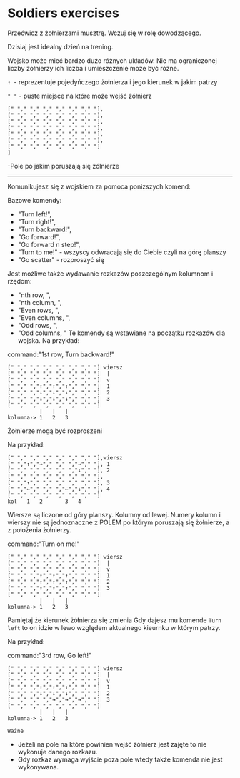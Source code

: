 # Soldiers exercises

Przećwicz z żołnierzami musztrę.
Wczuj się w rolę dowodzącego.

Dzisiaj jest idealny dzień na trening.

Wojsko może mieć bardzo dużo różnych układów.
Nie ma ograniczonej liczby żołnierzy
ich liczba i umieszczenie może być różne.

```↑ ```- reprezentuje pojedyńczego żołnierza i jego kierunek w jakim patrzy

```" "``` - puste miejsce na które może wejść żółnierz

```[
[" "," "," "," "," "," "," "],
[" "," "," "," "," "," "," "],
[" "," "," "," "," "," "," "],
[" "," "," "," "," "," "," "],
[" "," "," "," "," "," "," "],
[" "," "," "," "," "," "," "],
[" "," "," "," "," "," "," "]
]
```
 -Pole po jakim poruszają się żólnierze

------------------------------------------
Komunikujesz się z wojskiem za pomoca poniższych komend:

Bazowe komendy:
- "Turn left!",
- "Turn right!",
- "Turn backward!",
- "Go forward!",
- "Go forward n step!",
- "Turn to me!" - wszyscy odwracają się do Ciebie czyli na górę planszy
- "Go scatter" - rozproszyć się

Jest możliwe także wydawanie rozkazów poszczególnym kolumnom i rzędom:
- "nth row, ",
- "nth column, ",
- "Even rows, ",
- "Even columns, ",
- "Odd rows, ",
- "Odd columns, "
Te komendy są wstawiane na początku rozkazów dla wojska.
Na przykład:

command:"1st row, Turn backward!"
```
[" "," "," "," "," "," "," "] wiersz
[" "," "," "," "," "," "," "]  |
[" "," "," "," "," "," "," "]  v
[" "," ","↑","↑","↑"," "," "]  1
[" "," ","↓","↓","↓"," "," "]  2
[" "," ","↓","↓","↓"," "," "]  3
[" "," "," "," "," "," "," "]
          |   |   |
kolumna-> 1   2   3
```

Żołnierze mogą być rozproszeni

Na przykład:
```
[" "," "," "," "," "," "," "],wiersz
[" ","↑","→"," "," ","→"," "], 1
[" "," "," "," "," ","↓"," "], 2
[" "," "," "," "," "," "," "],
[" ","↑"," "," "," "," "," "], 3
[" ","←"," "," ","←","↓"," "], 4
[" "," "," "," "," "," "," "]
kol   1   2       3   4
```

Wiersze są liczone od góry planszy.
Kolumny od lewej.
Numery kolumn i wierszy nie są jednoznaczne z POLEM
po którym poruszają się żołnierze, a z położenia żołnierzy.

command:"Turn on me!"
```
[" "," "," "," "," "," "," "] wiersz
[" "," "," "," "," "," "," "]  |
[" "," "," "," "," "," "," "]  v
[" "," ","↑","↑","↑"," "," "]  1
[" "," ","↑","↑","↑"," "," "]  2
[" "," ","↑","↑","↑"," "," "]  3
[" "," "," "," "," "," "," "]
          |   |   |
kolumna-> 1   2   3
```


Pamiętaj że kierunek żółnierza się zmienia
Gdy dajesz mu komende `Turn left` to on idzie
w lewo względem aktualnego kieurnku w którym patrzy.

Na przykład:

command:"3rd row, Go left!"
```
[" "," "," "," "," "," "," "] wiersz
[" "," "," "," "," "," "," "]  |
[" "," "," "," "," "," "," "]  v
[" "," ","↑","↑","↑"," "," "]  1
[" "," ","↓","↓","↓"," "," "]  2
[" "," "," ","→","→","→"," "]  3
[" "," "," "," "," "," "," "]
          |   |   |
kolumna-> 1   2   3
```

`Ważne`
- Jeżeli na pole na które powinien wejść
żółnierz jest zajęte to nie wykonuje danego rozkazu.
- Gdy rozkaz wymaga wyjście poza pole wtedy także komenda nie jest wykonywana.